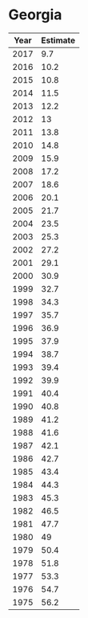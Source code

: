 # Georgia

| Year | Estimate |
| ---- | -------- |
| 2017 | 9.7 |
| 2016 | 10.2 |
| 2015 | 10.8 |
| 2014 | 11.5 |
| 2013 | 12.2 |
| 2012 | 13 |
| 2011 | 13.8 |
| 2010 | 14.8 |
| 2009 | 15.9 |
| 2008 | 17.2 |
| 2007 | 18.6 |
| 2006 | 20.1 |
| 2005 | 21.7 |
| 2004 | 23.5 |
| 2003 | 25.3 |
| 2002 | 27.2 |
| 2001 | 29.1 |
| 2000 | 30.9 |
| 1999 | 32.7 |
| 1998 | 34.3 |
| 1997 | 35.7 |
| 1996 | 36.9 |
| 1995 | 37.9 |
| 1994 | 38.7 |
| 1993 | 39.4 |
| 1992 | 39.9 |
| 1991 | 40.4 |
| 1990 | 40.8 |
| 1989 | 41.2 |
| 1988 | 41.6 |
| 1987 | 42.1 |
| 1986 | 42.7 |
| 1985 | 43.4 |
| 1984 | 44.3 |
| 1983 | 45.3 |
| 1982 | 46.5 |
| 1981 | 47.7 |
| 1980 | 49 |
| 1979 | 50.4 |
| 1978 | 51.8 |
| 1977 | 53.3 |
| 1976 | 54.7 |
| 1975 | 56.2 |